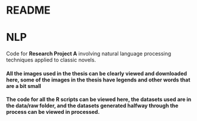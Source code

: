 README
================

# NLP

Code for **Research Project A** involving natural language processing
techniques applied to classic novels.

#### All the images used in the thesis can be clearly viewed and downloaded here, some of the images in the thesis have legends and other words that are a bit small

#### The code for all the R scripts can be viewed here, the datasets used are in the data/raw folder, and the datasets generated halfway through the process can be viewed in processed.
